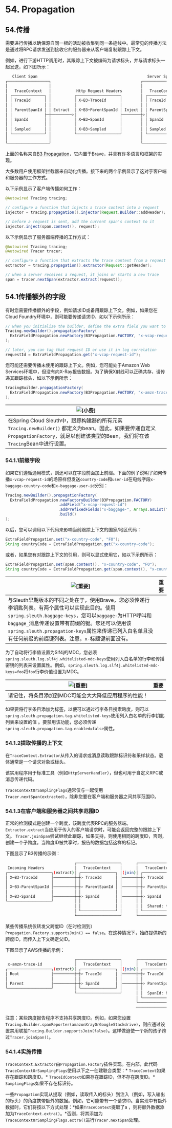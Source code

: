 # 54. Propagation

## 54.传播

需要进行传播以确保源自同一根的活动被收集到同一条迹线中。最常见的传播方法是通过将RPC请求发送到接收它的服务器来从客户端复制跟踪上下文。

例如，进行下游HTTP调用时，其跟踪上下文被编码为请求标头，并与请求标头一起发送，如下图所示：

```bash
   Client Span                                                Server Span
┌──────────────────┐                                       ┌──────────────────┐
│                  │                                       │                  │
│   TraceContext   │           Http Request Headers        │   TraceContext   │
│ ┌──────────────┐ │          ┌───────────────────┐        │ ┌──────────────┐ │
│ │ TraceId      │ │          │ X─B3─TraceId      │        │ │ TraceId      │ │
│ │              │ │          │                   │        │ │              │ │
│ │ ParentSpanId │ │ Extract  │ X─B3─ParentSpanId │ Inject │ │ ParentSpanId │ │
│ │              ├─┼─────────>│                   ├────────┼>│              │ │
│ │ SpanId       │ │          │ X─B3─SpanId       │        │ │ SpanId       │ │
│ │              │ │          │                   │        │ │              │ │
│ │ Sampled      │ │          │ X─B3─Sampled      │        │ │ Sampled      │ │
│ └──────────────┘ │          └───────────────────┘        │ └──────────────┘ │
│                  │                                       │                  │
└──────────────────┘                                       └──────────────────┘
```

上面的名称来自[B3 Propagation](https://github.com/openzipkin/b3-propagation)，它内置于Brave，并具有许多语言和框架的实现。

大多数用户使用框架拦截器来自动化传播。接下来的两个示例显示了这对于客户端和服务器的工作方式。

以下示例显示了客户端传播如何工作：

```java
@Autowired Tracing tracing;

// configure a function that injects a trace context into a request
injector = tracing.propagation().injector(Request.Builder::addHeader);

// before a request is sent, add the current span's context to it
injector.inject(span.context(), request);
```

以下示例显示了服务器端传播的工作方式：

```java
@Autowired Tracing tracing;
@Autowired Tracer tracer;

// configure a function that extracts the trace context from a request
extractor = tracing.propagation().extractor(Request::getHeader);

// when a server receives a request, it joins or starts a new trace
span = tracer.nextSpan(extractor.extract(request));
```

## 54.1传播额外的字段

有时您需要传播额外的字段，例如请求ID或备用跟踪上下文。例如，如果您在Cloud Foundry环境中，则可能要传递请求ID，如以下示例所示：

```java
// when you initialize the builder, define the extra field you want to propagate
Tracing.newBuilder().propagationFactory(
  ExtraFieldPropagation.newFactory(B3Propagation.FACTORY, "x-vcap-request-id")
);

// later, you can tag that request ID or use it in log correlation
requestId = ExtraFieldPropagation.get("x-vcap-request-id");
```

您可能还需要传播未使用的跟踪上下文。例如，您可能处于Amazon Web Services环境中，但没有向X-Ray报告数据。为了确保X射线可以正确共存，请传递其跟踪标头，如以下示例所示：

```java
tracingBuilder.propagationFactory(
  ExtraFieldPropagation.newFactory(B3Propagation.FACTORY, "x-amzn-trace-id")
);
```

| ![[小费]](https://cloud.spring.io/spring-cloud-static/Greenwich.SR3/multi/images/tip.png) |
| ------------------------------------------------------------ |
| 在Spring Cloud Sleuth中，跟踪构建器的所有元素`Tracing.newBuilder()` 都定义为bean。因此，如果要传递自定义`PropagationFactory`，就足以创建该类型的Bean，我们将在该`Tracing`Bean中进行设置。 |

### 54.1.1前缀字段

如果它们遵循通用模式，则还可以在字段前面加上前缀。下面的例子说明了如何传播`x-vcap-request-id`的场原样但发送`country-code`和`user-id`在电线字段`x-baggage-country-code`和`x-baggage-user-id`分别：

```java
Tracing.newBuilder().propagationFactory(
  ExtraFieldPropagation.newFactoryBuilder(B3Propagation.FACTORY)
                       .addField("x-vcap-request-id")
                       .addPrefixedFields("x-baggage-", Arrays.asList("country-code", "user-id"))
                       .build()
);
```

以后，您可以调用以下代码来影响当前跟踪上下文的国家/地区代码：

```java
ExtraFieldPropagation.set("x-country-code", "FO");
String countryCode = ExtraFieldPropagation.get("x-country-code");
```

或者，如果您有对跟踪上下文的引用，则可以显式使用它，如以下示例所示：

```java
ExtraFieldPropagation.set(span.context(), "x-country-code", "FO");
String countryCode = ExtraFieldPropagation.get(span.context(), "x-country-code");
```

| ![[重要]](https://cloud.spring.io/spring-cloud-static/Greenwich.SR3/multi/images/important.png) | 重要 |
| ------------------------------------------------------------ | ---- |
| 与Sleuth早期版本的不同之处在于，使用Brave，您必须传递行李钥匙列表。有两个属性可以实现此目的。使用`spring.sleuth.baggage-keys`，您可以`baggage-`为HTTP呼叫和`baggage_`消息传递设置带有前缀的键。您还可以使用该`spring.sleuth.propagation-keys`属性来传递已列入白名单且没有任何前缀的前缀键列表。注意，`x-`标题键前面没有。 |      |

为了自动将行李值设置为Slf4j的MDC，您必须`spring.sleuth.log.slf4j.whitelisted-mdc-keys`使用列入白名单的行李和传播密钥的列表来设置属性。例如，`spring.sleuth.log.slf4j.whitelisted-mdc-keys=foo`将`foo`行李价值设置为MDC。

| ![[重要]](https://cloud.spring.io/spring-cloud-static/Greenwich.SR3/multi/images/important.png) | 重要 |
| ------------------------------------------------------------ | ---- |
| 请记住，将条目添加到MDC可能会大大降低应用程序的性能！        |      |

如果要将行李条目添加为标签，以便可以通过行李条目搜索跨度，则可以`spring.sleuth.propagation.tag.whitelisted-keys`使用列入白名单的行李钥匙列表来设置的值 。要禁用该功能，您必须传递`spring.sleuth.propagation.tag.enabled=false`属性。

### 54.1.2提取传播的上下文

在`TraceContext.Extractor`从传入的请求或消息读取跟踪标识符和采样状态。载体通常是一个请求对象或标头。

该实用程序用于标准工具（例如`HttpServerHandler`），但也可用于自定义RPC或消息传递代码。

`TraceContextOrSamplingFlags`通常仅与一起使用`Tracer.nextSpan(extracted)`，除非您要在客户端和服务器之间共享范围ID。

### 54.1.3在客户端和服务器之间共享范围ID

正常的检测模式是创建一个跨度，该跨度代表RPC的服务器端。 `Extractor.extract`当应用于传入的客户端请求时，可能会返回完整的跟踪上下文。 `Tracer.joinSpan`尝试继续此跟踪，如果支持，则使用相同的跨度ID，否则，创建一个子跨度。当跨度ID被共享时，报告的数据包括这样的标记。

下图显示了B3传播的示例：

```bash
                              ┌───────────────────┐      ┌───────────────────┐
 Incoming Headers             │   TraceContext    │      │   TraceContext    │
┌───────────────────┐(extract)│ ┌───────────────┐ │(join)│ ┌───────────────┐ │
│ X─B3-TraceId      │─────────┼─┼> TraceId      │ │──────┼─┼> TraceId      │ │
│                   │         │ │               │ │      │ │               │ │
│ X─B3-ParentSpanId │─────────┼─┼> ParentSpanId │ │──────┼─┼> ParentSpanId │ │
│                   │         │ │               │ │      │ │               │ │
│ X─B3-SpanId       │─────────┼─┼> SpanId       │ │──────┼─┼> SpanId       │ │
└───────────────────┘         │ │               │ │      │ │               │ │
                              │ │               │ │      │ │  Shared: true │ │
                              │ └───────────────┘ │      │ └───────────────┘ │
                              └───────────────────┘      └───────────────────┘
```

某些传播系统仅转发父跨度ID（在时检测到）`Propagation.Factory.supportsJoin() == false`。在这种情况下，始终提供新的跨度ID，而传入上下文确定父ID。

下图显示了AWS传播的示例：

```bash
                              ┌───────────────────┐      ┌───────────────────┐
 x-amzn-trace-id              │   TraceContext    │      │   TraceContext    │
┌───────────────────┐(extract)│ ┌───────────────┐ │(join)│ ┌───────────────┐ │
│ Root              │─────────┼─┼> TraceId      │ │──────┼─┼> TraceId      │ │
│                   │         │ │               │ │      │ │               │ │
│ Parent            │─────────┼─┼> SpanId       │ │──────┼─┼> ParentSpanId │ │
└───────────────────┘         │ └───────────────┘ │      │ │               │ │
                              └───────────────────┘      │ │  SpanId: New  │ │
                                                         │ └───────────────┘ │
                                                         └───────────────────┘
                                                         ──────────────┘
```

注意：某些跨度报告程序不支持共享跨度ID。例如，如果您设置`Tracing.Builder.spanReporter(amazonXrayOrGoogleStackdrive)`，则应通过设置禁用联接`Tracing.Builder.supportsJoin(false)`。这样做迫使一个新的孩子跨过`Tracer.joinSpan()`。

### 54.1.4实施传播

`TraceContext.Extractor`由`Propagation.Factory`插件实现。在内部，此代码`TraceContextOrSamplingFlags`使用以下之一创建联合类型：* `TraceContext`如果存在跟踪和跨度ID。* `TraceIdContext`如果存在跟踪ID，但不存在跨度ID。* `SamplingFlags`如果不存在标识符。

一些`Propagation`实现从提取（例如，读取传入的标头）到注入（例如，写入输出的标头）的角度携带额外的数据。例如，它可能带有一个请求ID。当实现中有额外数据时，它们将按以下方式处理：*如果`TraceContext`提取了a ，则将额外数据添加为`TraceContext.extra()`。*否则，将其添加为`TraceContextOrSamplingFlags.extra()`进行`Tracer.nextSpan`处理。